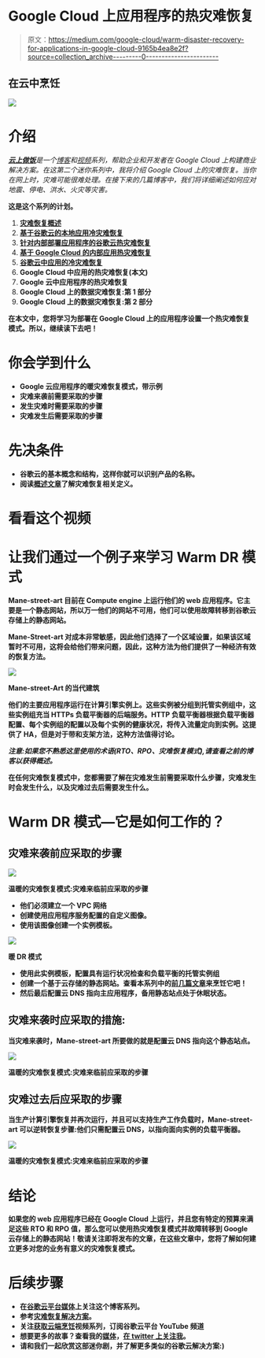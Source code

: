# Google Cloud 上应用程序的热灾难恢复

> 原文：<https://medium.com/google-cloud/warm-disaster-recovery-for-applications-in-google-cloud-9165b4ea8e2f?source=collection_archive---------0----------------------->

## 在云中烹饪

![](img/7c2acd776e9afc10e8dc9abda1807358.png)

# 介绍

*[***云上做饭***](/@pvergadia/get-cooking-in-cloud-an-introduction-5b3b90de534e)*是一个[博客](/@pvergadia/get-cooking-in-cloud-an-introduction-5b3b90de534e)和[视频](https://www.youtube.com/playlist?list=PLIivdWyY5sqIOyeovvRapCjXCZykZMLAe)系列，帮助企业和开发者在 Google Cloud 上构建商业解决方案。在这第二个迷你系列中，我将介绍 Google Cloud 上的灾难恢复。当你在网上时，灾难可能很难处理。在接下来的几篇博客中，我们将详细阐述如何应对地震、停电、洪水、火灾等灾害。**

**这是这个系列的计划。**

1.  **[灾难恢复概述](/google-cloud/hosting-web-applications-on-google-cloud-an-overview-87d0962931a3)**
2.  **[基于谷歌云的本地应用冷灾难恢复](/@pvergadia/cold-disaster-recovery-on-google-cloud-for-applications-running-on-premises-114b31933d02)**
3.  **[针对内部部署应用程序的谷歌云热灾难恢复](/google-cloud/warm-disaster-recovery-on-google-cloud-for-applications-running-on-premises-7428b0f7db72)**
4.  **[基于 Google Cloud 的内部应用热灾难恢复](/google-cloud/hot-disaster-recovery-on-google-cloud-for-applications-running-on-premises-da7048d1a57b)**
5.  **[谷歌云中应用的冷灾难恢复](/google-cloud/cold-disaster-recovery-for-applications-in-google-cloud-5edeb32f2fc6)**
6.  **Google Cloud 中应用的热灾难恢复(**本文**)**
7.  **Google 云中应用程序的热灾难恢复**
8.  **Google Cloud 上的数据灾难恢复:第 1 部分**
9.  **Google Cloud 上的数据灾难恢复:第 2 部分**

**在本文中，您将学习为部署在 Google Cloud 上的应用程序设置一个热灾难恢复模式。所以，继续读下去吧！**

# **你会学到什么**

*   **Google 云应用程序的暖灾难恢复模式，带示例**
*   **灾难来袭前需要采取的步骤**
*   **发生灾难时需要采取的步骤**
*   **灾难发生后需要采取的步骤**

# **先决条件**

*   **谷歌云的基本概念和结构，这样你就可以识别产品的名称。**
*   **阅读[概述文章](/google-cloud/hosting-web-applications-on-google-cloud-an-overview-87d0962931a3)了解灾难恢复相关定义。**

# **看看这个视频**

# **让我们通过一个例子来学习 Warm DR 模式**

**Mane-street-art 目前在 Compute engine 上运行他们的 web 应用程序。它主要是一个静态网站，所以万一他们的网站不可用，他们可以使用故障转移到谷歌云存储上的静态网站。**

**Mane-Street-art 对成本非常敏感，因此他们选择了一个区域设置，如果该区域暂时不可用，这将会给他们带来问题，因此，这种方法为他们提供了一种经济有效的恢复方法。**

**![](img/cf890fee1f6f5371eb4b9f265cdf6f64.png)**

**Mane-street-Art 的当代建筑**

**他们的主要应用程序运行在计算引擎实例上。这些实例被分组到托管实例组中，这些实例组充当 HTTPs 负载平衡器的后端服务。HTTP 负载平衡器根据负载平衡器配置、每个实例组的配置以及每个实例的健康状况，将传入流量定向到实例。这提供了 HA，但是对于带和支架方法，这种方法值得讨论。**

***注意:如果您不熟悉这里使用的术语(RTO、RPO、灾难恢复模式),请查看之前的博客以获得概述。***

**在任何灾难恢复模式中，您都需要了解在灾难发生前需要采取什么步骤，灾难发生时会发生什么，以及灾难过去后需要发生什么。**

# **Warm DR 模式—它是如何工作的？**

## **灾难来袭前应采取的步骤**

**![](img/b3a044bc4fcdfa4103e9e54d94d53009.png)**

**温暖的灾难恢复模式:灾难来临前应采取的步骤**

*   **他们必须建立一个 VPC 网络**
*   **创建使用应用程序服务配置的自定义图像。**
*   **使用该图像创建一个实例模板。**

**![](img/cfdf3f1a8d2056b68c6ebd1b11c16afd.png)**

**暖 DR 模式**

*   **使用此实例模板，配置具有运行状况检查和负载平衡的托管实例组**
*   **创建一个基于云存储的静态网站。查看本系列中的[前几篇文章](/@pvergadia/get-cooking-in-cloud-an-introduction-5b3b90de534e)来烹饪它吧！**
*   **然后最后配置云 DNS 指向主应用程序，备用静态站点处于休眠状态。**

## **灾难来袭时应采取的措施:**

**当灾难来袭时，Mane-street-art 所要做的就是配置云 DNS 指向这个静态站点。**

**![](img/edaf75130b9af401f68d2b817a480062.png)**

**温暖的灾难恢复模式:灾难来临前应采取的步骤**

## **灾难过去后应采取的步骤**

**当生产计算引擎恢复并再次运行，并且可以支持生产工作负载时，Mane-street-art 可以逆转恢复步骤:他们只需配置云 DNS，以指向面向实例的负载平衡器。**

**![](img/5388422dd601817068c2cc4065b92aa7.png)**

**温暖的灾难恢复模式:灾难来临前应采取的步骤**

# **结论**

**如果您的 web 应用程序已经在 Google Cloud 上运行，并且您有特定的预算来满足这些 RTO 和 RPO 值，那么您可以使用热灾难恢复模式并故障转移到 Google 云存储上的静态网站！敬请关注即将发布的文章，在这些文章中，您将了解如何建立更多对您的业务有意义的灾难恢复模式。**

# **后续步骤**

*   **在[谷歌云平台媒体](https://medium.com/google-cloud)上关注这个博客系列。**
*   **参考[灾难恢复解决方案](https://cloud.google.com/solutions/dr-scenarios-planning-guide)。**
*   **关注[获取云端烹饪](https://www.youtube.com/watch?v=pxp7uYUjH_M)视频系列，订阅谷歌云平台 YouTube 频道**
*   **想要更多的故事？查看我的[媒体](/@pvergadia/)，[在 twitter 上关注我](https://twitter.com/pvergadia)。**
*   **请和我们一起欣赏这部迷你剧，并了解更多类似的谷歌云解决方案:)**